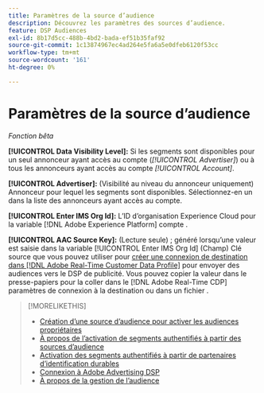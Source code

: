```yaml
---
title: Paramètres de la source d’audience
description: Découvrez les paramètres des sources d’audience.
feature: DSP Audiences
exl-id: 8b17d5cc-488b-4bd2-bada-ef51b35faf92
source-git-commit: 1c13874967ec4ad264e5fa6a5e0dfeb6120f53cc
workflow-type: tm+mt
source-wordcount: '161'
ht-degree: 0%

---
```


# Paramètres de la source d’audience

*Fonction bêta*

**[!UICONTROL Data Visibility Level]:** Si les segments sont disponibles pour un seul annonceur ayant accès au compte (*[!UICONTROL Advertiser]*) ou à tous les annonceurs ayant accès au compte *[!UICONTROL Account]*.

**[!UICONTROL Advertiser]:** (Visibilité au niveau du annonceur uniquement) Annonceur pour lequel les segments sont disponibles. Sélectionnez-en un dans la liste des annonceurs ayant accès au compte.

**[!UICONTROL Enter IMS Org Id]:** L’ID d’organisation Experience Cloud pour la variable [!DNL Adobe Experience Platform] compte .

**[!UICONTROL AAC Source Key]:** (Lecture seule) ; généré lorsqu’une valeur est saisie dans la variable [!UICONTROL Enter IMS Org Id] (Champ) Clé source que vous pouvez utiliser pour [créer une connexion de destination dans [!DNL Adobe Real-Time Customer Data Profile]](https://experienceleague.adobe.com/docs/experience-platform/destinations/catalog/advertising/adobe-advertising-cloud-connection.html) pour envoyer des audiences vers le DSP de publicité. Vous pouvez copier la valeur dans le presse-papiers pour la coller dans le [!DNL Adobe Real-Time CDP] paramètres de connexion à la destination ou dans un fichier .

>[!MORELIKETHIS]
>
>* [Création d’une source d’audience pour activer les audiences propriétaires](source-create.md)
>* [À propos de l’activation de segments authentifiés à partir des sources d’audience](source-about.md)
>* [Activation des segments authentifiés à partir de partenaires d’identification durables](source-durable-id.md)
>* [Connexion à Adobe Advertising DSP](https://experienceleague.adobe.com/docs/experience-platform/destinations/catalog/advertising/adobe-advertising-cloud-connection.html)
>* [À propos de la gestion de l’audience](/help/dsp/audiences/audience-about.md)

